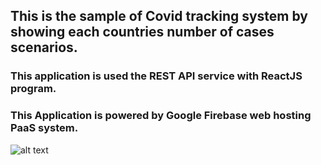 ## This is the sample of Covid tracking system by showing each countries number of cases scenarios.

### This application is used the REST API service with ReactJS program.

### This Application is powered by Google Firebase web hosting PaaS system.

![alt text](https://cdn-media-1.freecodecamp.org/images/kE3b4TOXtlEYpwhRvtSMi87mkWPaTfzbWOC9)
